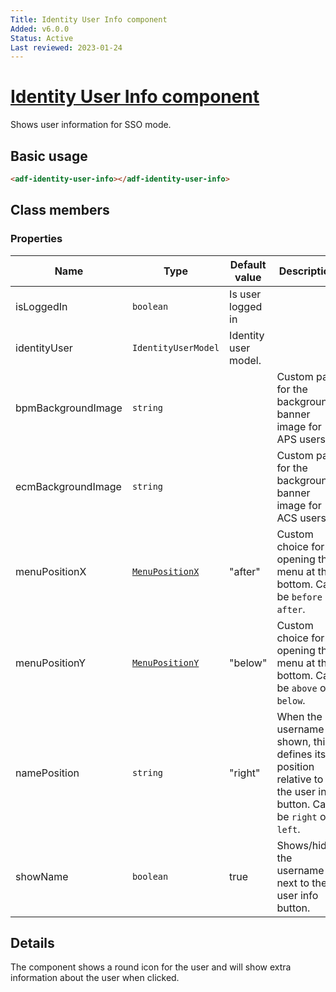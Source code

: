 ```yaml
---
Title: Identity User Info component
Added: v6.0.0
Status: Active
Last reviewed: 2023-01-24
---
```


# [Identity User Info component](../../../lib/core/src/lib/identity-user-info/identity-user-info.component.ts "Defined in identityuser-info.component.ts")

Shows user information for SSO mode.

## Basic usage

```html
<adf-identity-user-info></adf-identity-user-info>
```

## Class members

### Properties

| Name | Type | Default value | Description |
| ---- | ---- | ------------- | ----------- |
| isLoggedIn | `boolean` | Is user logged in |
| identityUser | `IdentityUserModel` | Identity user model. |
| bpmBackgroundImage | `string` |  | Custom path for the background banner image for APS users. |
| ecmBackgroundImage | `string` |  | Custom path for the background banner image for ACS users. |
| menuPositionX | [`MenuPositionX`](https://github.com/angular/components/blob/master/src/material/menu/menu-positions.ts) | "after" | Custom choice for opening the menu at the bottom. Can be `before` or `after`. |
| menuPositionY | [`MenuPositionY`](https://github.com/angular/components/blob/master/src/material/menu/menu-positions.ts) | "below" | Custom choice for opening the menu at the bottom. Can be `above` or `below`. |
| namePosition | `string` | "right" | When the username is shown, this defines its position relative to the user info button. Can be `right` or `left`. |
| showName | `boolean` | true | Shows/hides the username next to the user info button. |

## Details

The component shows a round icon for the user and will show extra information about
the user when clicked.
